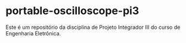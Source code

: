 # portable-oscilloscope-pi3
Este é um repositório da disciplina de Projeto Integrador III do curso de Engenharia Eletrônica.
